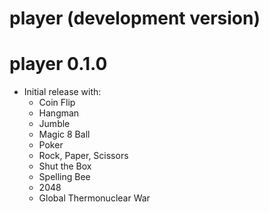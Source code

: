 # player (development version)

# player 0.1.0

- Initial release with:
  - Coin Flip
  - Hangman
  - Jumble
  - Magic 8 Ball
  - Poker
  - Rock, Paper, Scissors
  - Shut the Box
  - Spelling Bee
  - 2048
  - Global Thermonuclear War

